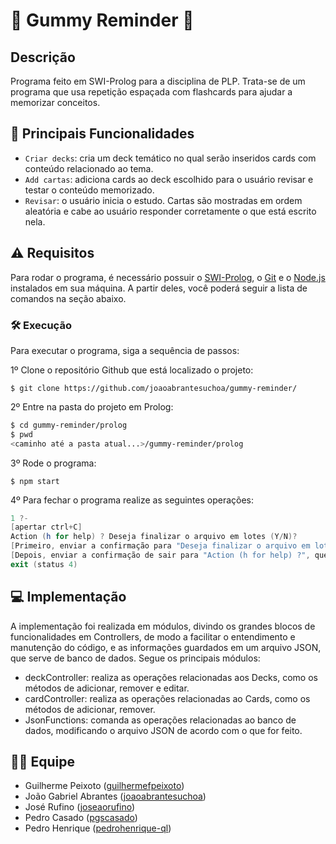 # :elephant: Gummy Reminder :elephant:

## Descrição
Programa feito em SWI-Prolog para a disciplina de PLP.
Trata-se de um programa que usa repetição espaçada com flashcards para ajudar a memorizar conceitos.

## :hammer: Principais Funcionalidades
- `Criar decks`: cria um deck temático no qual serão inseridos cards com conteúdo relacionado ao tema.
- `Add cartas`: adiciona cards ao deck escolhido para o usuário revisar e testar o conteúdo memorizado.
- `Revisar`: o usuário inicia o estudo. Cartas são mostradas em ordem aleatória e cabe ao usuário responder corretamente o que está escrito nela.   

## :warning: Requisitos
Para rodar o programa, é necessário possuir o [SWI-Prolog](https://www.haskell.org/cabal/), o [Git](https://git-scm.com) e o [Node.js](https://nodejs.org/en/) instalados em sua máquina. A partir deles, você poderá
seguir a lista de comandos na seção abaixo.

### :hammer_and_wrench: Execução
Para executar o programa, siga a sequência de passos:

1º Clone o repositório Github que está localizado o projeto:

```
$ git clone https://github.com/joaoabrantesuchoa/gummy-reminder/
```

2º Entre na pasta do projeto em Prolog:

```sh
$ cd gummy-reminder/prolog
$ pwd
<caminho até a pasta atual...>/gummy-reminder/prolog
```

3º Rode o programa: 

```
$ npm start
```

4º Para fechar o programa realize as seguintes operações:

```ps1
1 ?-
[apertar ctrl+C]
Action (h for help) ? Deseja finalizar o arquivo em lotes (Y/N)?
[Primeiro, enviar a confirmação para "Deseja finalizar o arquivo em lotes (Y/N)", que seria "Y"+Enter]
[Depois, enviar a confirmação de sair para "Action (h for help) ?", que é "e"+Enter]
exit (status 4)
```


## :computer: Implementação
A implementação foi realizada em módulos, divindo os grandes blocos de funcionalidades em Controllers, de modo a facilitar o entendimento e manutenção
do código, e as informações guardados em um arquivo JSON, que serve de banco de dados. Segue os principais módulos:
* deckController: realiza as operações relacionadas aos Decks, como os métodos de adicionar, remover e editar.
* cardController: realiza as operações relacionadas ao Cards, como os métodos de adicionar, remover.
* JsonFunctions: comanda as operações relacionadas ao banco de dados, modificando o arquivo JSON de acordo com o que for feito.

## :technologist: Equipe
* Guilherme Peixoto ([guilhermefpeixoto](https://github.com/guilhermefpeixoto))
* João Gabriel Abrantes ([joaoabrantesuchoa](https://github.com/joaoabrantesuchoa))
* José Rufino ([joseaorufino](https://github.com/joseaorufino))
* Pedro Casado ([pgscasado](https://github.com/pgscasado))
* Pedro Henrique ([pedrohenrique-ql](https://github.com/pedrohenrique-ql))
